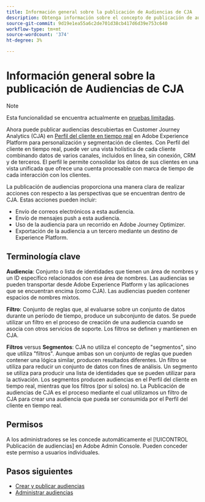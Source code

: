 ```yaml
---
title: Información general sobre la publicación de Audiencias de CJA
description: Obtenga información sobre el concepto de publicación de audiencias en Customer Journey Analytics
source-git-commit: 9d19e1ea55a6c2de701d38cb417d6d39e753c640
workflow-type: tm+mt
source-wordcount: '374'
ht-degree: 3%

---
```



# Información general sobre la publicación de Audiencias de CJA

>[!NOTE]
>
>Esta funcionalidad se encuentra actualmente en [pruebas limitadas](/help/release-notes/releases.md).

Ahora puede publicar audiencias descubiertas en Customer Journey Analytics (CJA) en [Perfil del cliente en tiempo real](https://experienceleague.adobe.com/docs/experience-platform/profile/home.html?lang=es) en Adobe Experience Platform para personalización y segmentación de clientes. Con Perfil del cliente en tiempo real, puede ver una vista holística de cada cliente combinando datos de varios canales, incluidos en línea, sin conexión, CRM y de terceros. El perfil le permite consolidar los datos de sus clientes en una vista unificada que ofrece una cuenta procesable con marca de tiempo de cada interacción con los clientes.

La publicación de audiencias proporciona una manera clara de realizar acciones con respecto a las perspectivas que se encuentran dentro de CJA. Estas acciones pueden incluir:

* Envío de correos electrónicos a esta audiencia.
* Envío de mensajes push a esta audiencia.
* Uso de la audiencia para un recorrido en Adobe Journey Optimizer.
* Exportación de la audiencia a un tercero mediante un destino de Experience Platform.

## Terminología clave

**Audiencia**: Conjunto o lista de identidades que tienen un área de nombres y un ID específico relacionados con ese área de nombres. Las audiencias se pueden transportar desde Adobe Experience Platform y las aplicaciones que se encuentran encima (como CJA). Las audiencias pueden contener espacios de nombres mixtos.

**Filtro**: Conjunto de reglas que, al evaluarse sobre un conjunto de datos durante un período de tiempo, produce un subconjunto de datos. Se puede utilizar un filtro en el proceso de creación de una audiencia cuando se asocia con otros servicios de soporte. Los filtros se definen y mantienen en CJA.

**Filtros** versus **Segmentos**: CJA no utiliza el concepto de &quot;segmentos&quot;, sino que utiliza &quot;filtros&quot;. Aunque ambas son un conjunto de reglas que pueden contener una lógica similar, producen resultados diferentes. Un filtro se utiliza para reducir un conjunto de datos con fines de análisis. Un segmento se utiliza para producir una lista de identidades que se pueden utilizar para la activación. Los segmentos producen audiencias en el Perfil del cliente en tiempo real, mientras que los filtros (por sí solos) no. La Publicación de audiencias de CJA es el proceso mediante el cual utilizamos un filtro de CJA para crear una audiencia que pueda ser consumida por el Perfil del cliente en tiempo real.

## Permisos

A los administradores se les concede automáticamente el [!UICONTROL Publicación de audiencias] en Adobe Admin Console. Pueden conceder este permiso a usuarios individuales.

## Pasos siguientes

* [Crear y publicar audiencias](/help/components/audiences/publish.md)
* [Administrar audiencias](/help/components/audiences/manage.md)


